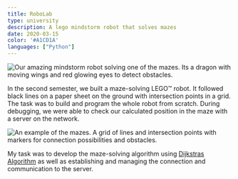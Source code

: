```yaml
---
title: RoboLab
type: university
description: A lego mindstorm robot that solves mazes
date: 2020-03-15
color: '#A1CD1A'
languages: ["Python"]
---
```


![Our amazing mindstorm robot solving one of the mazes. Its a dragon with moving wings and red glowing eyes to detect obstacles.](@assets/projects/robolab-robot.jpg)

In the second semester, we built a maze-solving LEGO™ robot.
It followed black lines on a paper sheet on the ground with intersection points in a grid.
The task was to build and program the whole robot from scratch.
During debugging, we were able to check our calculated position in the maze
with a server on the network.

![An example of the mazes. A grid of lines and intersection points with markers for connection possibilities and obstacles.](@assets/projects/robolab-planet.jpg)

My task was to develop the maze-solving algorithm using 
[Dijkstras Algorithm](https://en.wikipedia.org/wiki/Dijkstra%27s_algorithm) as well as establishing and managing
the connection and communication to the server.
